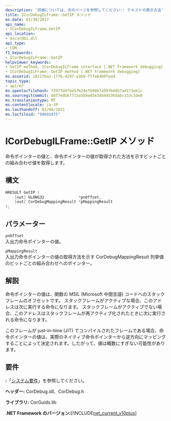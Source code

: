 ```yaml
---
description: '詳細については、次のページを参照してください:: テキストの表示方法'
title: ICorDebugILFrame::GetIP メソッド
ms.date: 03/30/2017
api_name:
- ICorDebugILFrame.GetIP
api_location:
- mscordbi.dll
api_type:
- COM
f1_keywords:
- ICorDebugILFrame::GetIP
helpviewer_keywords:
- GetIP method, ICorDebugILFrame interface [.NET Framework debugging]
- ICorDebugILFrame::GetIP method [.NET Framework debugging]
ms.assetid: 18217ba1-1776-4297-a3b9-f77e64b0fead
topic_type:
- apiref
ms.openlocfilehash: f3977d4fbe57b24e7b98b7a597b0db7ad171eb1c
ms.sourcegitcommit: ddf7edb67715a5b9a45e3dd44536dabc153c1de0
ms.translationtype: MT
ms.contentlocale: ja-JP
ms.lasthandoff: 02/06/2021
ms.locfileid: "99691875"
---
```

# <a name="icordebugilframegetip-method"></a>ICorDebugILFrame::GetIP メソッド

命令ポインターの値と、命令ポインターの値が取得された方法を示すビットごとの組み合わせ値を取得します。  
  
## <a name="syntax"></a>構文  
  
```cpp  
HRESULT GetIP (  
    [out] ULONG32               *pnOffset,
    [out] CorDebugMappingResult *pMappingResult  
);  
```  
  
## <a name="parameters"></a>パラメーター  

 `pnOffset`  
 入出力命令ポインターの値。  
  
 `pMappingResult`  
 入出力命令ポインターの値の取得方法を示す CorDebugMappingResult 列挙値のビットごとの組み合わせへのポインター。  
  
## <a name="remarks"></a>解説  

 命令ポインターの値は、関数の MSIL (Microsoft 中間言語) コードへのスタックフレームのオフセットです。 スタックフレームがアクティブな場合、このアドレスは次に実行する命令になります。 スタックフレームがアクティブでない場合、このアドレスはスタックフレームが再アクティブ化されたときに次に実行される命令になります。  
  
 このフレームが just-in-time (JIT) でコンパイルされたフレームである場合、命令ポインターの値は、実際のネイティブ命令ポインターから逆方向にマッピングすることによって決定されます。したがって、値は概数にすぎない可能性があります。  
  
## <a name="requirements"></a>要件  

 **:**「[システム要件](../../get-started/system-requirements.md)」を参照してください。  
  
 **ヘッダー:** CorDebug.idl、CorDebug.h  
  
 **ライブラリ:** CorGuids.lib  
  
 **.NET Framework のバージョン:**[!INCLUDE[net_current_v10plus](../../../../includes/net-current-v10plus-md.md)]
